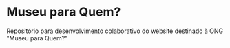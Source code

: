 # Museu para Quem?
Repositório para desenvolvimento colaborativo do website destinado à ONG "Museu para Quem?"
